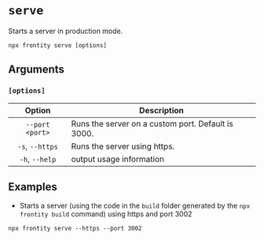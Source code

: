 # `serve`

Starts a server in production mode.

```shell
npx frontity serve [options]
```

## Arguments

### **`[options]`**

|            Option            | Description                                                                                                                                  |
| :--------------------------: | -------------------------------------------------------------------------------------------------------------------------------------------- |
|        `--port <port>`         | Runs the server on a custom port. Default is 3000.                                                                                      |
|         `-s`, `--https`          | Runs the server using https. |
| `-h`, `--help`  | output usage information                                                                                                             |

## Examples

- Starts a server (using the code in the `build` folder generated by the `npx frontity build` command) using https and port 3002

```shell
npx frontity serve --https --port 3002
```

